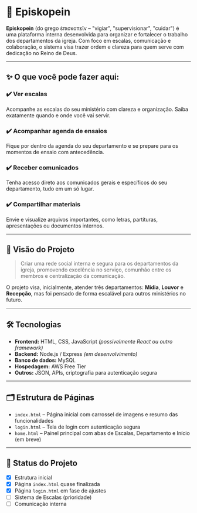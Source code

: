 # 🙌 Episkopein

**Episkopein** (do grego ἐπισκοπεῖν – "vigiar", "supervisionar", "cuidar") é uma plataforma interna desenvolvida para organizar e fortalecer o trabalho dos departamentos da igreja. Com foco em escalas, comunicação e colaboração, o sistema visa trazer ordem e clareza para quem serve com dedicação no Reino de Deus.

---

## ✨ O que você pode fazer aqui:

### ✔️ Ver escalas
Acompanhe as escalas do seu ministério com clareza e organização. Saiba exatamente quando e onde você vai servir.

### ✔️ Acompanhar agenda de ensaios
Fique por dentro da agenda do seu departamento e se prepare para os momentos de ensaio com antecedência.

### ✔️ Receber comunicados
Tenha acesso direto aos comunicados gerais e específicos do seu departamento, tudo em um só lugar.

### ✔️ Compartilhar materiais
Envie e visualize arquivos importantes, como letras, partituras, apresentações ou documentos internos.

---

## 🎯 Visão do Projeto

> Criar uma rede social interna e segura para os departamentos da igreja, promovendo excelência no serviço, comunhão entre os membros e centralização da comunicação.

O projeto visa, inicialmente, atender três departamentos: **Mídia**, **Louvor** e **Recepção**, mas foi pensado de forma escalável para outros ministérios no futuro.

---

## 🛠️ Tecnologias

- **Frontend:** HTML, CSS, JavaScript *(possivelmente React ou outro framework)*
- **Backend:** Node.js / Express *(em desenvolvimento)*
- **Banco de dados:** MySQL
- **Hospedagem:** AWS Free Tier
- **Outros:** JSON, APIs, criptografia para autenticação segura

---

## 🗂️ Estrutura de Páginas

- `index.html` – Página inicial com carrossel de imagens e resumo das funcionalidades
- `login.html` – Tela de login com autenticação segura
- `home.html` – Painel principal com abas de Escalas, Departamento e Início (em breve)

---

## 🚧 Status do Projeto

- [x] Estrutura inicial
- [x] Página `index.html` quase finalizada
- [x] Página `login.html` em fase de ajustes
- [ ] Sistema de Escalas (prioridade)
- [ ] Comunicação interna
